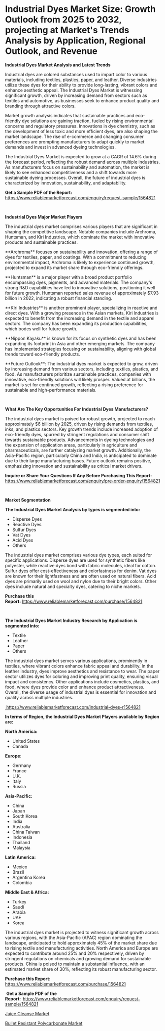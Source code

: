<p><h1>Industrial Dyes Market Size: Growth Outlook from 2025 to 2032, projecting at Market's Trends Analysis by Application, Regional Outlook, and Revenue</h1></p><p><strong>Industrial Dyes Market Analysis and Latest Trends</strong></p>
<p><p>Industrial dyes are colored substances used to impart color to various materials, including textiles, plastics, paper, and leather. Diverse industries utilize these dyes for their ability to provide long-lasting, vibrant colors and enhance aesthetic appeal. The Industrial Dyes Market is witnessing significant growth, driven by increasing demand from sectors such as textiles and automotive, as businesses seek to enhance product quality and branding through attractive colors.</p><p>Market growth analysis indicates that sustainable practices and eco-friendly dye solutions are gaining traction, fueled by rising environmental concerns and regulatory pressures. Innovations in dye chemistry, such as the development of less toxic and more efficient dyes, are also shaping the market landscape. The rise of e-commerce and changing consumer preferences are prompting manufacturers to adapt quickly to market demands and invest in advanced dyeing technologies.</p><p>The Industrial Dyes Market is expected to grow at a CAGR of 14.6% during the forecast period, reflecting the robust demand across multiple industries. As manufacturers focus on sustainability and automation, the market is likely to see enhanced competitiveness and a shift towards more sustainable dyeing processes. Overall, the future of industrial dyes is characterized by innovation, sustainability, and adaptability.</p></p>
<p><strong>Get a Sample PDF of the Report:&nbsp;</strong> <a href="https://www.reliablemarketforecast.com/enquiry/request-sample/1564821?utm_campaign=2101&utm_medium=2&utm_source=Github&utm_content=ia&utm_term=30012025&utm_id=industrial-dyes">https://www.reliablemarketforecast.com/enquiry/request-sample/1564821</a></p>
<p>&nbsp;</p>
<p><strong>Industrial Dyes Major Market Players</strong></p>
<p><p>The industrial dyes market comprises various players that are significant in shaping the competitive landscape. Notable companies include Archroma, Huntsman, and Kiri Industries, which dominate the market with innovative products and sustainable practices.</p><p>**Archroma** focuses on sustainability and innovation, offering a range of dyes for textiles, paper, and coatings. With a commitment to reducing environmental impact, Archroma is likely to experience continued growth, projected to expand its market share through eco-friendly offerings.</p><p>**Huntsman** is a major player with a broad product portfolio encompassing dyes, pigments, and advanced materials. The company's strong R&D capabilities have led to innovative solutions, positioning it well for future growth. Huntsman reported sales revenue of approximately $7.93 billion in 2022, indicating a robust financial standing.</p><p>**Kiri Industries** is another prominent player, specializing in reactive and direct dyes. With a growing presence in the Asian markets, Kiri Industries is expected to benefit from the increasing demand in the textile and apparel sectors. The company has been expanding its production capabilities, which bodes well for future growth.</p><p>**Nippon Kayaku** is known for its focus on synthetic dyes and has been expanding its footprint in Asia and other emerging markets. The company has implemented strategies focusing on sustainability, aligning with global trends toward eco-friendly products.</p><p>**Future Outlook**: The industrial dyes market is expected to grow, driven by increasing demand from various sectors, including textiles, plastics, and food. As manufacturers prioritize sustainable practices, companies with innovative, eco-friendly solutions will likely prosper. Valued at billions, the market is set for continued growth, reflecting a rising preference for sustainable and high-performance materials.</p></p>
<p>&nbsp;</p>
<p><strong>What Are The Key Opportunities For Industrial Dyes Manufacturers?</strong></p>
<p><p>The industrial dyes market is poised for robust growth, projected to reach approximately $6 billion by 2025, driven by rising demands from textiles, inks, and plastics sectors. Key growth trends include increased adoption of eco-friendly dyes, spurred by stringent regulations and consumer shift towards sustainable products. Advancements in dyeing technologies and the expansion of application areas, particularly in agriculture and pharmaceuticals, are further catalyzing market growth. Additionally, the Asia-Pacific region, particularly China and India, is anticipated to dominate due to their large manufacturing bases. Future outlook remains positive, emphasizing innovation and sustainability as critical market drivers.</p></p>
<p><strong>Inquire or Share Your Questions If Any Before Purchasing This Report:</strong> <a href="https://www.reliablemarketforecast.com/enquiry/pre-order-enquiry/1564821?utm_campaign=2101&utm_medium=2&utm_source=Github&utm_content=ia&utm_term=30012025&utm_id=industrial-dyes">https://www.reliablemarketforecast.com/enquiry/pre-order-enquiry/1564821</a></p>
<p>&nbsp;</p>
<p><strong>Market Segmentation</strong></p>
<p><strong>The Industrial Dyes Market Analysis by types is segmented into:</strong></p>
<p><ul><li>Disperse Dyes</li><li>Reactive Dyes</li><li>Sulfur Dyes</li><li>Vat Dyes</li><li>Acid Dyes</li><li>Others</li></ul></p>
<p><p>The industrial dyes market comprises various dye types, each suited for specific applications. Disperse dyes are used for synthetic fibers like polyester, while reactive dyes bond with fabric molecules, ideal for cotton. Sulfur dyes offer cost-effectiveness and colorfastness for denim. Vat dyes are known for their lightfastness and are often used on natural fibers. Acid dyes are primarily used on wool and nylon due to their bright colors. Other dyes include natural and specialty dyes, catering to niche markets.</p></p>
<p><strong>Purchase this Report:&nbsp;</strong><a href="https://www.reliablemarketforecast.com/purchase/1564821?utm_campaign=2101&utm_medium=2&utm_source=Github&utm_content=ia&utm_term=30012025&utm_id=industrial-dyes">https://www.reliablemarketforecast.com/purchase/1564821</a></p>
<p>&nbsp;</p>
<p><strong>The Industrial Dyes Market Industry Research by Application is segmented into:</strong></p>
<p><ul><li>Textile</li><li>Leather</li><li>Paper</li><li>Others</li></ul></p>
<p><p>The industrial dyes market serves various applications, prominently in textiles, where vibrant colors enhance fabric appeal and durability. In the leather industry, dyes improve aesthetics and resistance to wear. The paper sector utilizes dyes for coloring and improving print quality, ensuring visual impact and consistency. Other applications include cosmetics, plastics, and food, where dyes provide color and enhance product attractiveness. Overall, the diverse usage of industrial dyes is essential for innovation and quality across multiple industries.</p></p>
<p><a href="https://www.reliablemarketforecast.com/industrial-dyes-r1564821?utm_campaign=2101&utm_medium=2&utm_source=Github&utm_content=ia&utm_term=30012025&utm_id=industrial-dyes">&nbsp;https://www.reliablemarketforecast.com/industrial-dyes-r1564821</a></p>
<p><strong>In terms of Region, the Industrial Dyes Market Players available by Region are:</strong></p>
<p>
    <p> <strong> North America: </strong>
        <ul>
            <li>United States</li>
            <li>Canada</li>
        </ul>
        </p> 
    <p> <strong> Europe: </strong>
        <ul>
            <li>Germany</li>
            <li>France</li>
            <li>U.K.</li>
            <li>Italy</li>
            <li>Russia</li>
        </ul>
        </p> 
    <p> <strong> Asia-Pacific: </strong>
        <ul>
            <li>China</li>
            <li>Japan</li>
            <li>South Korea</li>
            <li>India</li>
            <li>Australia</li>
            <li>China Taiwan</li>
            <li>Indonesia</li>
            <li>Thailand</li>
            <li>Malaysia</li>
        </ul>
        </p> 
    <p> <strong> Latin America: </strong>
        <ul>
            <li>Mexico</li>
            <li>Brazil</li>
            <li>Argentina Korea</li>
            <li>Colombia</li>
        </ul>
        </p> 
    <p> <strong> Middle East & Africa: </strong>
        <ul>
            <li>Turkey</li>
            <li>Saudi</li>
            <li>Arabia</li>
            <li>UAE</li>
            <li>Korea</li>
        </ul>
    </p>
    </p>
<p><p>The industrial dyes market is projected to witness significant growth across various regions, with the Asia-Pacific (APAC) region dominating the landscape, anticipated to hold approximately 45% of the market share due to rising textile and manufacturing activities. North America and Europe are expected to contribute around 25% and 20% respectively, driven by stringent regulations on chemicals and growing demand for sustainable products. China is poised to maintain a substantial influence, with an estimated market share of 30%, reflecting its robust manufacturing sector.</p></p>
<p><strong>Purchase this Report: </strong><a href="https://www.reliablemarketforecast.com/purchase/1564821?utm_campaign=2101&utm_medium=2&utm_source=Github&utm_content=ia&utm_term=30012025&utm_id=industrial-dyes">https://www.reliablemarketforecast.com/purchase/1564821</a></p>
<p>&nbsp;<strong>Get a Sample PDF of the Report:&nbsp;&nbsp;</strong><a href="https://www.reliablemarketforecast.com/enquiry/request-sample/1564821?utm_campaign=2101&utm_medium=2&utm_source=Github&utm_content=ia&utm_term=30012025&utm_id=industrial-dyes">https://www.reliablemarketforecast.com/enquiry/request-sample/1564821</a></p>
<p><strong></strong></p>
<p><p><a href="https://github.com/klindsey95/Market-Research-Report-List-1/blob/main/juice-cleanse-market.md?utm_campaign=2101&utm_medium=2&utm_source=Github&utm_content=ia&utm_term=30012025&utm_id=industrial-dyes">Juice Cleanse Market</a></p><p><a href="https://github.com/delindacallegari68/Market-Research-Report-List-1/blob/main/bullet-resistant-polycarbonate-market.md?utm_campaign=2101&utm_medium=2&utm_source=Github&utm_content=ia&utm_term=30012025&utm_id=industrial-dyes">Bullet Resistant Polycarbonate Market</a></p></p>